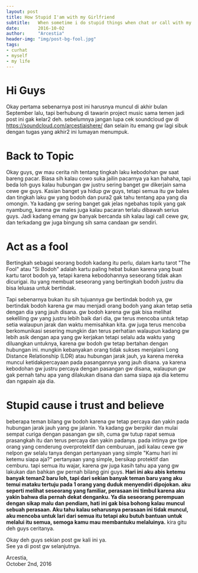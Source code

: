 ```yaml
---
layout: post
title: How Stupid I'am with my Girlfriend
subtitle:   When sometime i do stupid things when chat or call with my Girlfriend.
date:       2016-10-02
author:     "Arcestia"
header-img: "img/post-bg-fool.jpg"
tags:
- curhat
- myself
- my life
---
```

# Hi Guys

Okay pertama sebenarnya post ini harusnya muncul di akhir bulan September lalu, tapi berhubung di tawarin project music sama temen jadi post ini gak kelar2 deh. sebelumnya jangan lupa cek soundcloud gw di https://soundcloud.com/arcestiaishere/ dan selain itu emang gw lagi sibuk dengan tugas yang akhir2 ini lumayan menumpuk.

# Back to Topic

Okay guys, gw mau cerita nih tentang tingkah laku kebodohan gw saat bareng pacar. Biasa sih kalau cowo suka jailin pacarnya ya kan hahaha, tapi beda loh guys kalau hubungan gw justru sering banget gw dikerjain sama cewe gw guys. Kasian banget ya hidup gw guys, tetapi semua itu gw bales dan tingkah laku gw yang bodoh dan pura2 gak tahu tentang apa yang dia omongin. Ya kadang gw sering banget gak jelas ngebahas topik yang gak nyambung, karena gw males juga kalau pacaran terlalu dibawah serius guys. Jadi kadang emang gw banyak bercanda sih kalau lagi call cewe gw, dan terkadang gw juga bingung sih sama candaan gw sendiri.

# Act as a fool

Bertingkah sebagai seorang bodoh kadang itu perlu, dalam kartu tarot "The Fool" atau "Si Bodoh" adalah kartu paling hebat bukan karena yang buat kartu tarot bodoh ya, tetapi karena kebodohannya seseorang tidak akan dicurigai. itu yang membuat seseorang yang bertingkah bodoh justru dia bisa leluasa untuk bertindak.

Tapi sebenarnya bukan itu sih tujuannya gw bertindak bodoh ya, gw bertindak bodoh karena gw mau menjadi orang bodoh yang akan tetap setia dengan dia yang jauh disana. gw bodoh karena gw gak bisa melihat sekeliling gw yang justru lebih baik dari dia, gw terus mencoba untuk tetap setia walaupun jarak dan waktu memisahkan kita. gw juga terus mencoba berkomunikasi sesering mungkin dan terus perhatian walaupun kadang gw lebih asik dengan apa yang gw kerjakan tetapi selalu ada waktu yang diluangkan untuknya, karena gw bodoh gw tetap bertahan dengan hubungan ini. mungkin kebanyakan orang tidak sukses menjalani Long Distance Relationship (LDR) atau hubungan jarak jauh, ya karena mereka muncul ketidakpercayaan pada pasangannya yang jauh disana. ya karena kebodohan gw justru percaya dengan pasangan gw disana, walaupun gw gak pernah tahu apa yang dilakukan disana dan sama siapa aja dia ketemu dan ngapain aja dia.

# Stupid cause i trust and believe

beberapa teman bilang gw bodoh karena gw tetap percaya dan yakin pada hubungan jarak jauh yang gw jalanin. Ya kadang gw berpikir dan mulai sempat curiga dengan pasangan gw sih, cuma gw tutup rapat semua prasangkah itu dan terus percaya dan yakin padanya. pada intinya gw tipe orang yang cenderung overprotektif dan cemburuan, jadi kalau cewe gw nelpon gw selalu tanya dengan pertanyaan yang simple "Kamu hari ini ketemu siapa aja?" pertanyaan yang simple, bersikap protektif dan cemburu. tapi semua itu wajar, karena gw juga kasih tahu apa yang gw lakukan dan bahkan gw pernah bilang gini guys. **Hari ini aku abis ketemu banyak teman2 baru loh, tapi dari sekian banyak teman baru yang aku temui mataku tertuju pada 1 orang yang duduk menyendiri dipojokan. aku seperti melihat seseorang yang familiar, perasaan ini timbul karena aku yakin bahwa dia pernah dekat denganku. Ya dia seseorang perempuan dengan sikap malu dan pendiam, hati ini gak bisa bohong kalau muncul sebuah perasaan. Aku tahu kalau seharusnya perasaan ini tidak muncul, aku mencoba untuk lari dari semua itu tetapi aku butuh bantuan untuk melalui itu semua, semoga kamu mau membantuku melaluinya.** kira gitu deh guys ceritanya.

Okay deh guys sekian post gw kali ini ya. <br>
See ya di post gw selanjutnya.

Arcestia, <br>
October 2nd, 2016

